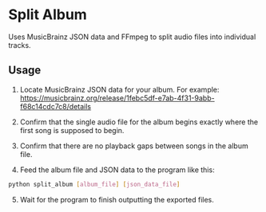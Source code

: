 # Split Album

Uses MusicBrainz JSON data and FFmpeg to split audio files into individual tracks.

## Usage

1. Locate MusicBrainz JSON data for your album. For example: https://musicbrainz.org/release/1febc5df-e7ab-4f31-9abb-f68c14cdc7c8/details

2. Confirm that the single audio file for the album begins exactly where the first song is supposed to begin.

3. Confirm that there are no playback gaps between songs in the album file.

4. Feed the album file and JSON data to the program like this:
``` bash
python split_album [album_file] [json_data_file]
```

5. Wait for the program to finish outputting the exported files.